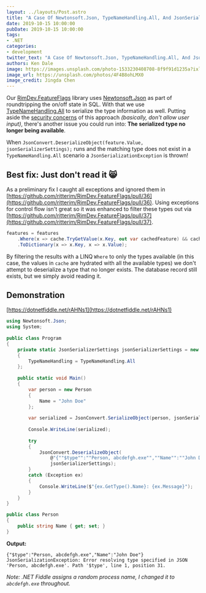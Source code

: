 ```yaml
---
layout: ../layouts/Post.astro
title: "A Case Of Newtonsoft.Json, TypeNameHandling.All, And JsonSerializationException"
date: 2019-10-15 10:00:00
pubDate: 2019-10-15 10:00:00
tags:
- .NET
categories:
- development
twitter_text: "A Case Of Newtonsoft.Json, TypeNameHandling.All, And JsonSerializationException #dotnet"
authors: Ken Dale
image: https://images.unsplash.com/photo-1533230408708-8f9f91d1235a?ixlib=rb-1.2.1&ixid=eyJhcHBfaWQiOjEyMDd9&auto=format&fit=crop&w=1000&q=80
image_url: https://unsplash.com/photos/4F4B8ohLMX0
image_credit: Jingda Chen
---
```


Our [RimDev.FeatureFlags](https://www.nuget.org/packages/RimDev.AspNetCore.FeatureFlags/) library uses [Newtonsoft.Json](https://www.nuget.org/packages/Newtonsoft.Json/) as part of roundtripping the on/off state in SQL. With that we use [TypeNameHandling.All](https://www.newtonsoft.com/json/help/html/T_Newtonsoft_Json_TypeNameHandling.htm) to serialize the type information as well. Putting aside the [security concerns](https://www.alphabot.com/security/blog/2017/net/How-to-configure-Json.NET-to-create-a-vulnerable-web-API.html) of this approach *(basically, don't allow user input)*, there's another issue you could run into: **The serialized type no longer being available**.

When `JsonConvert.DeserializeObject(feature.Value, jsonSerializerSettings);` runs and the matching type does not exist in a `TypeNameHandling.All` scenario a `JsonSerializationException` is thrown!

## Best fix: Just don't read it 😸

As a preliminary fix I caught all exceptions and ignored them in [https://github.com/ritterim/RimDev.FeatureFlags/pull/36](https://github.com/ritterim/RimDev.FeatureFlags/pull/36). Using exceptions for control flow isn't great so it was enhanced to filter these types out via [https://github.com/ritterim/RimDev.FeatureFlags/pull/37](https://github.com/ritterim/RimDev.FeatureFlags/pull/37).

```csharp
features = features
    .Where(x => cache.TryGetValue(x.Key, out var cachedFeature) && cachedFeature != default)
    .ToDictionary(x => x.Key, x => x.Value);
```

By filtering the results with a LINQ `Where` to only the types available (in this case, the values in `cache` are hydrated with all the available types) we don't attempt to deserialize a type that no longer exists. The database record still exists, but we simply avoid reading it.

## Demonstration

[https://dotnetfiddle.net/rAHNs1](https://dotnetfiddle.net/rAHNs1)

```csharp
using Newtonsoft.Json;
using System;
          
public class Program
{
    private static JsonSerializerSettings jsonSerializerSettings = new JsonSerializerSettings
    {
        TypeNameHandling = TypeNameHandling.All
    };
  
    public static void Main()
    {
        var person = new Person
        {
            Name = "John Doe"
        };
        
        var serialized = JsonConvert.SerializeObject(person, jsonSerializerSettings);
        
        Console.WriteLine(serialized);
        
        try
        {
            JsonConvert.DeserializeObject(
                @"{""$type"":""Person, abcdefgh.exe"",""Name"":""John Doe""}",
                jsonSerializerSettings);
        }
        catch (Exception ex)
        {
            Console.WriteLine($"{ex.GetType().Name}: {ex.Message}");
        }	
    }
}

public class Person
{
    public string Name { get; set; }
}
```

**Output:**

```
{"$type":"Person, abcdefgh.exe","Name":"John Doe"}
JsonSerializationException: Error resolving type specified in JSON 'Person, abcdefgh.exe'. Path '$type', line 1, position 31.
```

*Note: .NET Fiddle assigns a random process name, I changed it to `abcdefgh.exe` throughout.*
